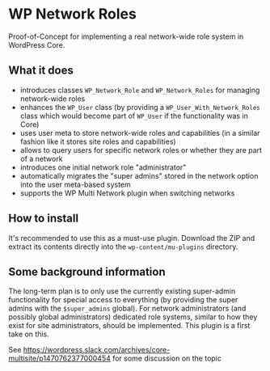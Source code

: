 # WP Network Roles

Proof-of-Concept for implementing a real network-wide role system in WordPress Core.

## What it does

* introduces classes `WP_Network_Role` and `WP_Network_Roles` for managing network-wide roles
* enhances the `WP_User` class (by providing a `WP_User_With_Network_Roles` class which would become part of `WP_User` if the functionality was in Core)
* uses user meta to store network-wide roles and capabilities (in a similar fashion like it stores site roles and capabilities)
* allows to query users for specific network roles or whether they are part of a network
* introduces one initial network role "administrator"
* automatically migrates the "super admins" stored in the network option into the user meta-based system
* supports the WP Multi Network plugin when switching networks

## How to install

It's recommended to use this as a must-use plugin. Download the ZIP and extract its contents directly into the `wp-content/mu-plugins` directory.

## Some background information

The long-term plan is to only use the currently existing super-admin functionality for special access to everything (by providing the super admins with the `$super_admins` global). For network administrators (and possibly global administrators) dedicated role systems, similar to how they exist for site administrators, should be implemented. This plugin is a first take on this.

See https://wordpress.slack.com/archives/core-multisite/p1470762377000454 for some discussion on the topic
